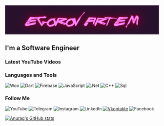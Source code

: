 [![Header](https://github.com/artemedev/artemedev/blob/main/assets/download.gif)](https://www.youtube.com/channel/UC-8PllPkjOrFCX-_zDriTJQ)

## I'm a Software Engineer

### Latest YouTube Videos
<!-- YOUTUBE:START -->
<!-- YOUTUBE:END -->

### Languages and Tools
![Woo](https://img.shields.io/badge/-Woo-29122d?style=for-the-badge&logo=woo&logoColor=f480f5) ![Dart](https://img.shields.io/badge/-Dart-29122d?style=for-the-badge&logo=dart&logoColor=f480f5) ![Firebase](https://img.shields.io/badge/-Firebase-29122d?style=for-the-badge&logo=firebase&logoColor=f480f5)
 ![JavaScript](https://img.shields.io/badge/-JavaScript-29122d?style=for-the-badge&logo=JavaScript&logoColor=f480f5) ![.Net](https://img.shields.io/badge/-Fraemwork-29122d?style=for-the-badge&logo=.net&logoColor=f480f5) ![C++](https://img.shields.io/badge/-C++-29122d?style=for-the-badge&logo=C%2b%2b&logoColor=f480f5) ![Sql](https://img.shields.io/badge/-Sql-29122d?style=for-the-badge&logo=mysql&logoColor=f480f5)


### Follow Me
![YouTube](https://img.shields.io/badge/-YouTube-29122d?style=for-the-badge&logo=YouTube&logoColor=f480f5) ![Telegram](https://img.shields.io/badge/-Telegram-29122d?style=for-the-badge&logo=Telegram&logoColor=f480f5) ![Instagram](https://img.shields.io/badge/-Instagram-29122d?style=for-the-badge&logo=Instagram&logoColor=f480f5)
 ![LinkedIn](https://img.shields.io/badge/-LinkedIn-29122d?style=for-the-badge&logo=LinkedIn&logoColor=f480f5) [![Vkontakte](https://img.shields.io/badge/-Vkontakte-29122d?style=for-the-badge&logo=Vk&logoColor=f480f5)](https://vk.com/idartemegorov) ![Facebook](https://img.shields.io/badge/-Facebook-29122d?style=for-the-badge&logo=Facebook&logoColor=f480f5)

[![Anurag's GitHub stats](https://github-readme-stats.vercel.app/api?username=artemedev&theme=midnight-purple&show_icons=true)](https://github.com/anuraghazra/github-readme-stats)